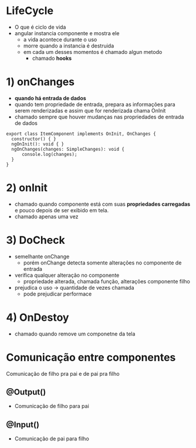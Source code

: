 # LifeCycle
- O que é ciclo de vida
- angular instancia componente e mostra ele
  - a vida acontece durante o uso
  - morre quando a instancia é destruida
  - em cada um desses momentos é chamado algun metodo
    - chamado **hooks**

# 1) onChanges
- **quando há entrada de dados**
- quando tem propriedade de entrada, prepara as informações para serem renderizadas e assim que for renderizada chama OnInit
- chamado sempre que houver mudanças nas propriedades de entrada de dados
```tsx
export class ItemComponent implements OnInit, OnChanges {
  constructor() { }
  ngOnInit(): void { }
  ngOnChanges(changes: SimpleChanges): void {
      console.log(changes);
  }
}
```

# 2) onInit
- chamado quando componente está com suas **propriedades carregadas** e pouco depois de ser exibido em tela.
- chamado apenas uma vez

# 3) DoCheck
- semelhante onChange
  - porém onChange detecta somente alterações no componente de entrada
- verifica qualquer alteração no componente
  - propriedade alterada, chamada função, alterações componente filho
- prejudica o uso -> quantidade de vezes chamada
  - pode prejudicar performace

# 4) OnDestoy
- chamado quando remove um componetne da tela
# Comunicação entre componentes
Comunicação de filho pra pai e de pai pra filho

## @Output()
- Comunicação de filho para pai

## @Input()
- Comunicação de pai para filho
